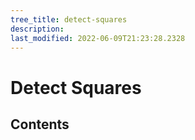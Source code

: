 ```yaml
---
tree_title: detect-squares
description: 
last_modified: 2022-06-09T21:23:28.2328
---
```


# Detect Squares

## Contents
